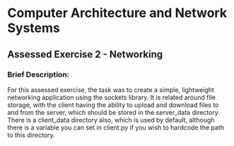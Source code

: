 # Computer Architecture and Network Systems
## Assessed Exercise 2 - Networking

### Brief Description:
For this assessed exercise, the task was to create a simple, lightweight networking application using the sockets library. It is related around file storage, with the client having the ability to upload and download files to and from the server, which should be stored in the server_data directory. There is a client_data directory also, which is used by default, although there is a variable you can set in client.py if you wish to hardcode the path to this directory.
